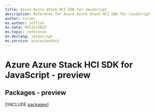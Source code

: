 ```yaml
---
title: Azure Azure Stack HCI SDK for JavaScript
description: Reference for Azure Azure Stack HCI SDK for JavaScript
author: xirzec
ms.author: jeffish
ms.data: 09/25/2023
ms.topic: reference
ms.devlang: javascript
ms.service: azurestackhci
---
```

# Azure Azure Stack HCI SDK for JavaScript - preview
## Packages - preview
[!INCLUDE [packages](azure-stack-hci-index.md)]
